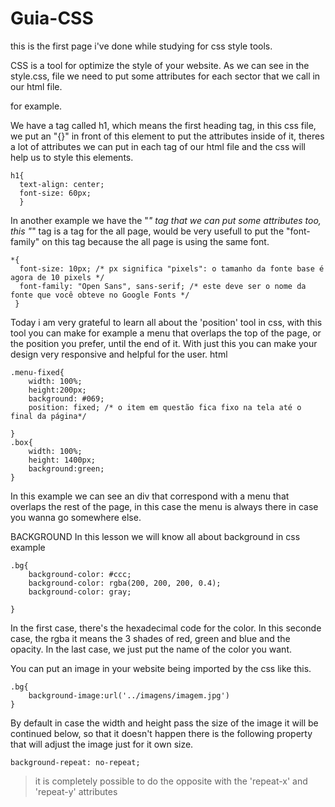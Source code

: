 # Guia-CSS

this is the first page i've done while studying for css style tools.

CSS is a tool for optimize the style of your website. As we can see in the style.css, file we need to put some attributes for each sector that we call in our html file.

for example.

We have a tag called h1, which means the first heading tag, in this css file, we put an "{}" in front of this element to put the attributes inside of it, theres a lot of attributes we can put in each tag of our html file and the css will help us to style this elements. 
    
    h1{
      text-align: center;
      font-size: 60px;
      }

In another example we have the "*" tag that we can put some attributes too, this "*" tag is a tag for the all page, would be very usefull to put the "font-family" on this tag because the all page is using the same font.

    *{
      font-size: 10px; /* px significa "pixels": o tamanho da fonte base é agora de 10 pixels */ 
      font-family: "Open Sans", sans-serif; /* este deve ser o nome da fonte que você obteve no Google Fonts */ 
     }

Today i am very grateful to learn all about the 'position' tool in css, with this tool you can make for example a menu that overlaps the top of the page, or the position you prefer, until the end of it. With just this you can make your design very responsive and helpful for the user.
    html
    
    .menu-fixed{
	    width: 100%;
	    height:200px;
	    background: #069;
	    position: fixed; /* o item em questão fica fixo na tela até o final da página*/

    }	
    .box{
	    width: 100%;
        height: 1400px;
	    background:green;
    }
    
In this example we can see an div that correspond with a menu that overlaps the rest of the page, in this case the menu is always there in case you wanna go somewhere else.

BACKGROUND
In this lesson we will know all about background in css
example

	.bg{
		background-color: #ccc;
		background-color: rgba(200, 200, 200, 0.4); 
		background-color: gray;

	}
In the first case, there's the hexadecimal code for the color.
In this seconde case, the rgba it means the 3 shades of red, green and blue and the opacity.
In the last case, we just put the name of the color you want.

You can put an image in your website being imported by the css like this.
	
	.bg{
		background-image:url('../imagens/imagem.jpg')
	}

By default in case the width and height pass the size of the image it will be continued below, so that it doesn't happen there is the following property that will adjust the image just for it own size.	
	
	background-repeat: no-repeat;
	
<blockquote>it is completely possible to do the opposite with the 'repeat-x' and 'repeat-y' attributes</blockquote>

